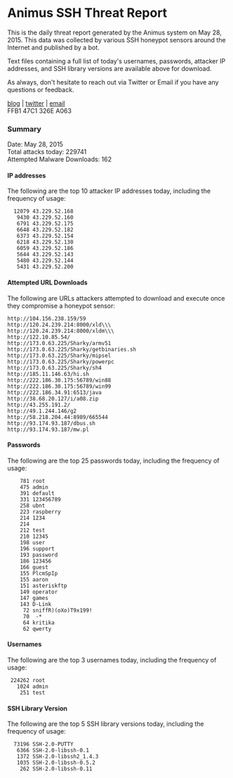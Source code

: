 # Animus SSH Threat Report

This is the daily threat report generated by the Animus system on May 28, 2015. This data was collected by various SSH honeypot sensors around the Internet and published by a bot.  

Text files containing a full list of today's usernames, passwords, attacker IP addresses, and SSH library versions are available above for download.  

As always, don't hesitate to reach out via Twitter or Email if you have any questions or feedback.  

[blog](http://morris.guru) | [twitter](https://twitter.com/andrew___morris) | [email](mailto:andrew@morris.guru)  
FFB1 47C1 326E A063  

### Summary

Date: May 28, 2015  
Total attacks today: 229741  
Attempted Malware Downloads: 162 

#### IP addresses
The following are the top 10 attacker IP addresses today, including the frequency of usage:
```
  12079 43.229.52.168
   9430 43.229.52.160
   6791 43.229.52.175
   6648 43.229.52.182
   6373 43.229.52.154
   6218 43.229.52.130
   6059 43.229.52.186
   5644 43.229.52.143
   5480 43.229.52.144
   5431 43.229.52.200
```

#### Attempted URL Downloads
The following are URLs attackers attempted to download and execute once they compromise a honeypot sensor:
```
http://104.156.238.159/59
http://120.24.239.214:8000/xld\\\
http://120.24.239.214:8000/xldm\\\
http://122.10.85.54/
http://173.0.63.225/Sharky/armv51
http://173.0.63.225/Sharky/getbinaries.sh
http://173.0.63.225/Sharky/mipsel
http://173.0.63.225/Sharky/powerpc
http://173.0.63.225/Sharky/sh4
http://185.11.146.63/hi.sh
http://222.186.30.175:56789/win88
http://222.186.30.175:56789/win99
http://222.186.34.91:6513/java
http://38.68.20.127/i/a08.zip
http://43.255.191.2/
http://49.1.244.146/g2
http://58.218.204.44:8989/665544
http://93.174.93.187/dbus.sh
http://93.174.93.187/mw.pl
```

#### Passwords
The following are the top 25 passwords today, including the frequency of usage:
```
    781 root
    475 admin
    391 default
    331 123456789
    258 ubnt
    223 raspberry
    214 1234
    214 
    212 test
    210 12345
    198 user
    196 support
    193 password
    186 123456
    166 guest
    155 PlcmSpIp
    155 aaron
    151 asteriskftp
    149 operator
    147 games
    143 D-Link
     72 sniffR)(oXo)T9x199!
     70  -*
     64 kritika
     62 qwerty
```

#### Usernames
The following are the top 3 usernames today, including the frequency of usage:
```
 224262 root
   1024 admin
    251 test
```

#### SSH Library Version
The following are the top 5 SSH library versions today, including the frequency of usage:
```
  73196 SSH-2.0-PUTTY
   6366 SSH-2.0-libssh-0.1
   1372 SSH-2.0-libssh2_1.4.3
   1035 SSH-2.0-libssh-0.5.2
    262 SSH-2.0-libssh-0.11
```
